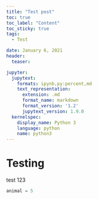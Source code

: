```yaml
---
title: "Test post"
toc: true
toc_label: "Content"
toc_sticky: true
tags:
  - Test

date: January 6, 2021
header:
  teaser:

jupyter:
  jupytext:
    formats: ipynb,py:percent,md
    text_representation:
      extension: .md
      format_name: markdown
      format_version: '1.2'
      jupytext_version: 1.9.0
  kernelspec:
    display_name: Python 3
    language: python
    name: python3
---
```


# Testing
test 123

```python
animal = 5
```
